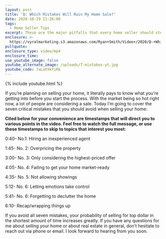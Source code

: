 ```yaml
---
layout: post
title: 'Q: Which Mistakes Will Ruin My Home Sale?'
date: 2020-10-29 21:26:00
tags:
  - Home Seller Tips
excerpt: These are the major pitfalls that every home seller should steer clear of.
enclosure: >-
  https://vyralmarketing.s3.amazonaws.com/Ryan+Smith/Video+/2020/Q-+Which+Mistakes+Will+Ruin+My+Home+Sale_.mp4
pullquote:
enclosure_type: video/mp4
enclosure_time:
use_youtube_image: false
youtube_alternate_image: /uploads/7-mistakes-yt.jpg
youtube_code: 7aLaYXkYiRk
---
```


{% include youtube.html %}

If you’re planning on selling your home, it literally pays to know what you’re getting into before you start the process. With the market being so hot right now, a lot of people are considering a sale. Today I’m going to cover the seven critical mistakes that you should avoid when selling your home:

**Cited below for your convenience are timestamps that will direct you to various points in the video. Feel free to watch the full message, or use these timestamps to skip to topics that interest you most:&nbsp;**

0:40- No.1: Hiring an inexperienced agent

1:45- No. 2: Overpricing the property

3:00- No. 3: Only considering the highest-priced offer

4:05- No. 4: Failing to get your home market-ready

4:35- No. 5: Not allowing showings

5:12- No. 6: Letting emotions take control

5:41- No. 6: Forgetting to declutter the home

6:10- Recap/wrapping things up

If you avoid all seven mistakes, your probability of selling for top dollar in the shortest amount of time increases greatly. If you have any questions for me about selling your home or about real estate in general, don’t hesitate to reach out via phone or email. I look forward to hearing from you soon.